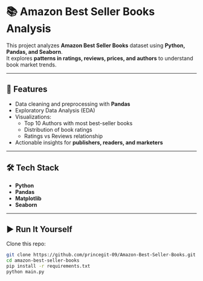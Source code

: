 # 📚 Amazon Best Seller Books Analysis

This project analyzes **Amazon Best Seller Books** dataset using **Python, Pandas, and Seaborn**.  
It explores **patterns in ratings, reviews, prices, and authors** to understand book market trends.

---

## 🚀 Features
- Data cleaning and preprocessing with **Pandas**
- Exploratory Data Analysis (EDA)
- Visualizations:
  - Top 10 Authors with most best-seller books
  - Distribution of book ratings
  - Ratings vs Reviews relationship
- Actionable insights for **publishers, readers, and marketers**


---

## 🛠️ Tech Stack
- **Python**
- **Pandas**
- **Matplotlib**
- **Seaborn**

---

## ▶️ Run It Yourself
Clone this repo:
```bash
git clone https://github.com/princegit-09/Amazon-Best-Seller-Books.git
cd amazon-best-seller-books
pip install -r requirements.txt
python main.py

